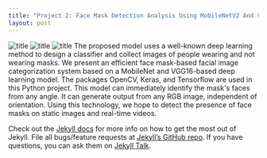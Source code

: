 ```yaml
---
title: "Project 2: Face Mask Detection Analysis Using MobileNetV2 And VGG16 Models"
layout: post
---
```


![title](https://raw.githubusercontent.com/sarahsobri97/sarahportfolio.github.io/master/assets/face_mask_detection.png)
![title](https://github.com/sarahsobri97/sarahportfolio.github.io/blob/master/assets/face_mask_detection.png)
![title](https://raw.githubusercontent.com/sarahsobri97/sarahportfolio.github.io/master/assets/credit%20card%20fraud%20picture.jpeg)
The proposed model uses a well-known deep learning method to design a classifier and collect images of people wearing and not wearing masks. We present an efficient face mask-based facial image categorization system based on a MobileNet and VGG16-based deep learning model. The packages OpenCV, Keras, and Tensorflow are used in this Python project. This model can immediately identify the mask's faces from any angle. It can generate output from any RGB image, independent of orientation. Using this technology, we hope to detect the presence of face masks on static images and real-time videos.




Check out the [Jekyll docs][jekyll-docs] for more info on how to get the most out of Jekyll. File all bugs/feature requests at [Jekyll’s GitHub repo][jekyll-gh]. If you have questions, you can ask them on [Jekyll Talk][jekyll-talk].

[jekyll-docs]: http://jekyllrb.com/docs/home
[jekyll-gh]:   https://github.com/jekyll/jekyll
[jekyll-talk]: https://talk.jekyllrb.com/
